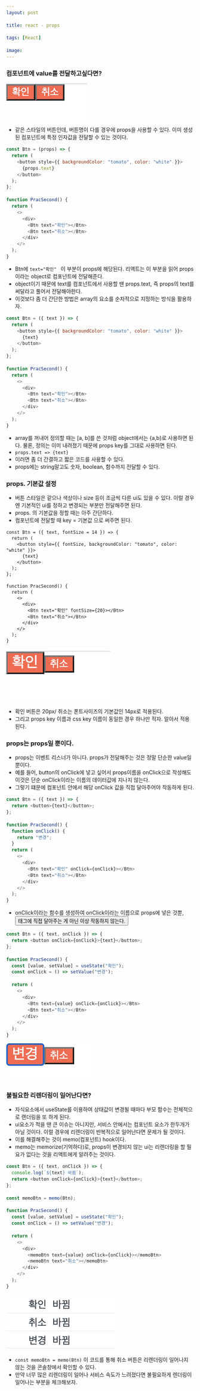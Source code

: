 ```yaml
---
layout: post

title: react - props

tags: [React]

image:
---
```


### 컴포넌트에 value를 전달하고싶다면?

<img src="/images/posts/react-props-01.png">

- 같은 스타일의 버튼인데, 버튼명이 다를 경우에 props을 사용할 수 있다. 이미 생성된 컴포넌트에 특정 인자값을 전달할 수 있는 것이다.

```javascript
const Btn = (props) => {
  return (
    <button style={{ backgroundColor: "tomato", color: "white" }}>
      {props.text}
    </button>
  );
};

function PracSecond() {
  return (
    <>
      <div>
        <Btn text="확인"></Btn>
        <Btn text="취소"></Btn>
      </div>
    </>
  );
}
```

- Btn에 `text="확인" ` 이 부분이 props에 해당된다. 리액트는 이 부분을 읽어 props이라는 object로 컴포넌트에 전달해준다.
- object이기 때문에 text를 컴포넌트에서 사용할 땐 props.text, 즉 props의 text를 써달라고 풀어서 전달해야한다.
- 이것보다 좀 더 간단한 방법은 array의 요소를 순차적으로 지정하는 방식을 활용하자.

```javascript
const Btn = ({ text }) => {
  return (
    <button style={{ backgroundColor: "tomato", color: "white" }}>
      {text}
    </button>
  );
};

function PracSecond() {
  return (
    <>
      <div>
        <Btn text="확인"></Btn>
        <Btn text="취소"></Btn>
      </div>
    </>
  );
}
```

- array를 꺼내어 정의할 때는 [a, b]를 쓴 것처럼 object에서는 {a,b}로 사용하면 된다. 물론, 정의는 이미 내려졌기 때문에 props key를 그대로 사용하면 된다.
- `props.text => {text}`
- 이러면 좀 더 간결하고 짧은 코드를 사용할 수 있다.
- props에는 string말고도 숫자, boolean, 함수까지 전달할 수 있다.
  <br/>

### props. 기본값 설정

- 버튼 스타일은 같으나 색상이나 size 등이 조금씩 다른 ui도 있을 수 있다. 이럴 경우엔 기본적인 ui를 정하고 변경되는 부분만 전달해주면 된다.
- props. 의 기본값을 정할 때는 아주 간단하다.
- 컴포넌트에 전달할 때 key = 기본값 으로 써주면 된다.

```
const Btn = ({ text, fontSize = 14 }) => {
  return (
    <button style={{ fontSize, backgroundColor: "tomato", color: "white" }}>
      {text}
    </button>
  );
};

function PracSecond() {
  return (
    <>
      <div>
        <Btn text="확인" fontSize={20}></Btn>
        <Btn text="취소"></Btn>
      </div>
    </>
  );
}
```

<img src="/images/posts/react-props-02.png">

- 확인 버튼은 20px/ 취소는 폰트사이즈의 기본값인 14px로 적용된다.
- 그리고 props key 이름과 css key 이름이 동일한 경우 하나만 적자. 알아서 적용된다.

### props는 props일 뿐이다.

- props는 이벤트 리스너가 아니다. props가 전달해주는 것은 정말 단순한 value일 뿐이다.
- 예를 들어, button의 onClick에 넣고 싶어서 props이름을 onClick으로 작성해도 이것은 단순 onClick이라는 이름의 데이터값에 지나지 않는다.
- 그렇기 떄문에 컴포넌트 안에서 해당 onClick 값을 직접 달아주어야 작동하게 된다.

```javascript
const Btn = ({ text }) => {
  return <button>{text}</button>;
};

function PracSecond() {
  function onClick() {
    return "변경";
  }
  return (
    <>
      <div>
        <Btn text="확인" onClick={onClick}></Btn>
        <Btn text="취소"></Btn>
      </div>
    </>
  );
}
```

- onClick이라는 함수를 생성하여 onClick이라는 이름으로 props에 넣은 것뿐, <button>태그에 직접 달아주는 게 아닌 이상 작동하지 않는다.

```javascript
const Btn = ({ text, onClick }) => {
  return <button onClick={onClick}>{text}</button>;
};

function PracSecond() {
  const [value, setValue] = useState("확인");
  const onClick = () => setValue("변경");

  return (
    <>
      <div>
        <Btn text={value} onClick={onClick}></Btn>
        <Btn text="취소"></Btn>
      </div>
    </>
  );
}
```

<img src="/images/posts/react-props-03.png">

<br/>

### 불필요한 리렌더링이 일어난다면?

- 자식요소에서 useState를 이용하여 상태값이 변경될 때마다 부모 함수는 전체적으로 랜더링을 또 하게 된다.
- ui요소가 적을 땐 큰 이슈는 아니지만, 서비스 안에서는 컴포넌트 요소가 한두개가 아닐 것이다. 이럴 경우에 리렌더링이 반복적으로 일어난다면 문제가 될 것이다.
- 이를 해결해주는 것이 memo(컴포넌트) hook이다.
- memo는 memorize(기억하다)로, props이 변경되지 않는 ui는 리렌더링을 할 필요가 없다는 것을 리액트에게 알려주는 것이다.

```javascript
const Btn = ({ text, onClick }) => {
  console.log(`${text} 바뀜`);
  return <button onClick={onClick}>{text}</button>;
};

const memoBtn = memo(Btn);

function PracSecond() {
  const [value, setValue] = useState("확인");
  const onClick = () => setValue("변경");

  return (
    <>
      <div>
        <memoBtn text={value} onClick={onClick}></memoBtn>
        <memoBtn text="취소"></memoBtn>
      </div>
    </>
  );
}
```

<img src="/images/posts/react-props-04.png">

- `const memoBtn = memo(Btn)` 이 코드를 통해 취소 버튼은 리렌더링이 일어나지 않는 것을 콘솔창에서 확인할 수 있다.
- 만약 너무 많은 리렌더링이 일어나 서비스 속도가 느려졌다면 불필요하게 렌더링이 일어나는 부분을 체크해보자.
